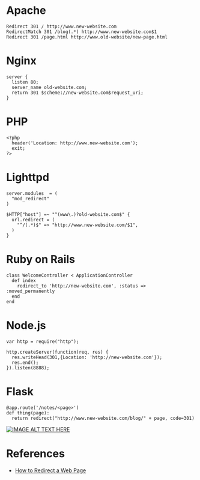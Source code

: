 # Apache
```
Redirect 301 / http://www.new-website.com
RedirectMatch 301 /blog(.*) http://www.new-website.com$1
Redirect 301 /page.html http://www.old-website/new-page.html
```
# Nginx
```
server {
  listen 80;
  server_name old-website.com;
  return 301 $scheme://new-website.com$request_uri;
}
```
# PHP
```
<?php 
  header('Location: http://www.new-website.com');
  exit;
?>
```
# Lighttpd
```
server.modules  = (
  "mod_redirect"
)

$HTTP["host"] =~ "^(www\.)?old-website.com$" {
  url.redirect = (
    "^/(.*)$" => "http://www.new-website.com/$1",
  )
}
```
# Ruby on Rails
```
class WelcomeController < ApplicationController
  def index
    redirect_to 'http://new-website.com', :status => :moved_permanently 
  end
end
```
# Node.js
```
var http = require("http");

http.createServer(function(req, res) {
  res.writeHead(301,{Location: 'http://new-website.com'});
  res.end();
}).listen(8888);
```
# Flask
```
@app.route('/notes/<page>')
def thing(page):
  return redirect("http://www.new-website.com/blog/" + page, code=301)
```

[![IMAGE ALT TEXT HERE](https://img.youtube.com/vi/iI9fb-nKatY/0.jpg)](https://www.youtube.com/watch?v=iI9fb-nKatY)

# References
* [How to Redirect a Web Page](https://css-tricks.com/redirect-web-page/)